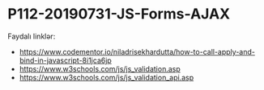 # P112-20190731-JS-Forms-AJAX

Faydalı linklər:

- https://www.codementor.io/niladrisekhardutta/how-to-call-apply-and-bind-in-javascript-8i1jca6jp
- https://www.w3schools.com/js/js_validation.asp
- https://www.w3schools.com/js/js_validation_api.asp